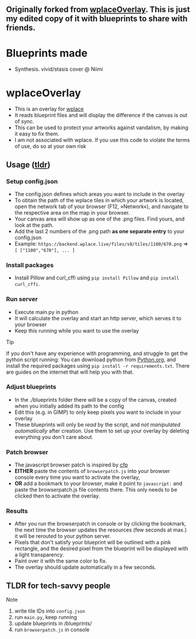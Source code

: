 ## Originally forked from [wplaceOverlay](https://github.com/clrfl/wplaceOverlay/tree/main). This is just my edited copy of it with blueprints to share with friends.
# Blueprints made
- Synthesis. vivid/stasis cover @ Niimi
# wplaceOverlay
- This is an overlay for [wplace](https://wplace.live/)
- It reads blueprint files and will display the difference if the canvas is out of sync.
- This can be used to protect your artworks against vandalism, by making it easy to fix them.
- I am not associated with wplace. If you use this code to violate the terms of use, do so at your own risk

## Usage ([tldr](https://github.com/clrfl/wplaceOverlay/tree/main#tldr-for-tech-savvy-people))
### Setup config.json
- The config.json defines which areas you want to include in the overlay
- To obtain the path of the wplace tiles in which your artwork is located, open the network tab of your browser (F12, »Network«), and navigate to the respective area on the map in your browser.
- Your canvas area will show up as one of the .png files. Find yours, and look at the path.
- Add the last 2 numbers of the .png path **as one separate entry** to your config.json
- Example: `https://backend.wplace.live/files/s0/tiles/1100/670.png` => `[ ["1100","670"], ... ]`

### Install packages
- Install Pillow and curl_cffi using `pip install Pillow` and `pip install curl_cffi`.

### Run server
- Execute main.py in python
- It will calculate the overlay and start an http server, which serves it to your browser
- Keep this running while you want to use the overlay

> [!TIP]
> If you don't have any experience with programming, and struggle to get the python script running:
> You can download python from [Python.org](https://www.python.org/), and install the required packages using `pip install -r requirements.txt`.
> There are guides on the internet that will help you with that.

### Adjust blueprints
- In the ./blueprints folder there will be a copy of the canvas, created when you initially added its path to the config
- Edit this (e.g. in GIMP) to only keep pixels you want to include in your overlay
- These blueprints will only be *read* by the script, and *not manipulated automatically* after creation. Use them to set up your overlay by deleting everything you don't care about.

### Patch browser
- The javascript browser patch is inspired by [cfp](https://github.com/cfpwastaken/wplace-overlay)
- **EITHER** paste the contents of `browserpatch.js` into your browser console every time you want to activate the overlay,
- **OR** add a bookmark to your browser, make it point to `javascript:` and paste the browserpatch.js file contents there. This only needs to be clicked then to activate the overlay.

### Results
- After you run the browserpatch in console or by clicking the bookmark, the next time the browser updates the resources (few seconds at max.) it will be rerouted to your python server.
- Pixels that don't satisfy your blueprint will be outlined with a pink rectangle, and the desired pixel from the blueprint will be displayed with a light transparency.
- Paint over it with the same color to fix.
- The overlay should update automatically in a few seconds.

## TLDR for tech-savvy people
> [!NOTE]
> 1. write tile IDs into `config.json`
> 2. run `main.py`, keep running
> 3. update blueprints in /blueprints/
> 4. run `browserpatch.js` in console
